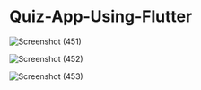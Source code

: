 # Quiz-App-Using-Flutter


![Screenshot (451)](https://user-images.githubusercontent.com/67119721/213855637-97d188be-f4fc-4120-9d98-3f52bfcdb0f7.png)

![Screenshot (452)](https://user-images.githubusercontent.com/67119721/213855759-83b344cd-1fd8-49eb-b7b3-d0a023b66c09.png)

![Screenshot (453)](https://user-images.githubusercontent.com/67119721/213855908-de80b6e4-4dc7-43c9-977a-178b1cb484aa.png)
